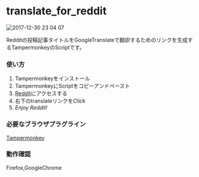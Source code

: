 # translate_for_reddit

![2017-12-30 23 04 07](https://user-images.githubusercontent.com/34462736/34454776-d0c49da4-edb5-11e7-8c57-8790c36e0081.png)

Redditの投稿記事タイトルをGoogleTranslateで翻訳するためのリンクを生成するTampermonkeyのScriptです。

### 使い方
1. Tampermonkeyをインストール  
2. TampermonkeyにScriptをコピーアンドペースト  
3. [Reddit](https://www.reddit.com/)にアクセスする
4. 右下のtranslateリンクをClick 
5. *Enjoy Reddit!*  

### 必要なブラウザプラグライン
[Tampermonkey](http://tampermonkey.net/)

### 動作確認
Firefox,GoogleChrome
